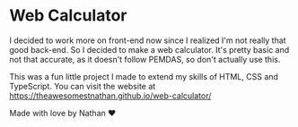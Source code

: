 # Web Calculator
I decided to work more on front-end now since I realized I'm not really that good back-end. So I decided to make a web calculator. It's pretty basic and not that accurate, as it doesn't follow PEMDAS, so don't actually use this.

This was a fun little project I made to extend my skills of HTML, CSS and TypeScript. You can visit the website at https://theawesomestnathan.github.io/web-calculator/

Made with love by Nathan ❤️

